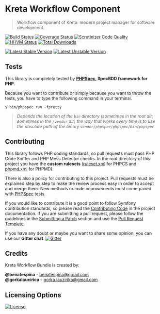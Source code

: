 # Kreta Workflow Component
> Workflow component of Kreta: modern project manager for software development.

[![Build Status](https://travis-ci.org/kreta-io/Workflow.svg?branch=master)](https://travis-ci.org/kreta-io/Workflow)
[![Coverage Status](https://img.shields.io/coveralls/kreta-io/Workflow.svg)](https://coveralls.io/r/kreta-io/Workflow)
[![Scrutinizer Code Quality](https://scrutinizer-ci.com/g/kreta-io/Workflow/badges/quality-score.png?b=master)](https://scrutinizer-ci.com/g/kreta-io/Workflow/?branch=master)
[![HHVM Status](http://hhvm.h4cc.de/badge/kreta/workflow.svg)](http://hhvm.h4cc.de/package/kreta/workflow)
[![Total Downloads](https://poser.pugx.org/kreta/workflow/downloads)](https://packagist.org/packages/kreta/workflow)

[![Latest Stable Version](https://poser.pugx.org/kreta/workflow/v/stable.svg)](https://packagist.org/packages/kreta/workflow)
[![Latest Unstable Version](https://poser.pugx.org/kreta/workflow/v/unstable.svg)](https://packagist.org/packages/kreta/workflow)

Tests
-----

This library is completely tested by **[PHPSpec][1], SpecBDD framework for PHP**.

Because you want to contribute or simply because you want to throw the tests, you have to type the following command
in your terminal.

    $ bin/phpspec run -fpretty

>*Depends the location of the `bin` directory (sometimes in the root dir; sometimes in the `/vendor` dir) the way that
works every time is to use the absolute path of the binary `vendor/phpspec/phpspec/bin/phpspec`*

Contributing
------------

This library follows PHP coding standards, so pull requests must pass PHP Code Sniffer and PHP Mess Detector
checks. In the root directory of this project you have the **custom rulesets** ([ruleset.xml]() for PHPCS and
[phpmd.xml]() for PHPMD).

There is also a policy for contributing to this project. Pull requests must
be explained step by step to make the review process easy in order to
accept and merge them. New methods or code improvements must come paired with [PHPSpec][1] tests.

If you would like to contribute it is a good point to follow Symfony contribution standards,
so please read the [Contributing Code][2] in the project
documentation. If you are submitting a pull request, please follow the guidelines
in the [Submitting a Patch][3] section and use the [Pull Request Template][4].

If you have any doubt or maybe you want to share some opinion, you can use our **Gitter chat**.
[![Gitter](https://badges.gitter.im/Join%20Chat.svg)](https://gitter.im/kreta-io/kreta?utm_source=badge&utm_medium=badge&utm_campaign=pr-badge&utm_content=badge)

[1]: http://www.phpspec.net/
[2]: http://symfony.com/doc/current/contributing/code/index.html
[3]: http://symfony.com/doc/current/contributing/code/patches.html#check-list
[4]: http://symfony.com/doc/current/contributing/code/patches.html#make-a-pull-request

Credits
-------
Kreta Workflow Bundle is created by:
>
**@benatespina** - [benatespina@gmail.com](mailto:benatespina@gmail.com)<br/>
**@gorkalaucirica** - [gorka.lauzirika@gmail.com](mailto:gorka.lauzirika@gmail.com)

Licensing Options
-----------------
[![License](https://poser.pugx.org/kreta/workflow/license.svg)](https://github.com/kreta-io/kreta/blob/master/LICENSE)

